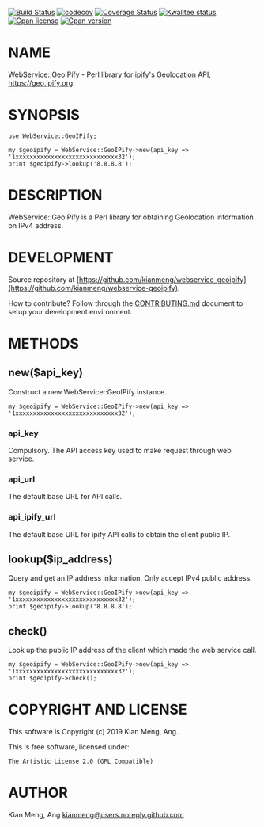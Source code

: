 [![Build Status](https://travis-ci.org/kianmeng/webservice-geoipify.svg?branch=master)](https://travis-ci.org/kianmeng/webservice-geoipify)
[![codecov](https://codecov.io/gh/kianmeng/webservice-geoipify/branch/master/graph/badge.svg)](https://codecov.io/gh/kianmeng/webservice-geoipify)
[![Coverage Status](https://coveralls.io/repos/kianmeng/webservice-geoipify/badge.svg?branch=master)](https://coveralls.io/r/kianmeng/webservice-geoipify?branch=master)
[![Kwalitee status](http://cpants.cpanauthors.org/dist/WebService-GeoIPify.png)](http://cpants.charsbar.org/dist/overview/WebService-GeoIPify)
[![Cpan license](https://img.shields.io/cpan/l/WebService-GeoIPify.svg)](https://metacpan.org/release/WebService-GeoIPify)
[![Cpan version](https://img.shields.io/cpan/v/WebService-GeoIPify.svg)](https://metacpan.org/release/WebService-GeoIPify)

# NAME

WebService::GeoIPify - Perl library for ipify's Geolocation API,
https://geo.ipify.org.

# SYNOPSIS

    use WebService::GeoIPify;

    my $geoipify = WebService::GeoIPify->new(api_key => '1xxxxxxxxxxxxxxxxxxxxxxxxxxxxx32');
    print $geoipify->lookup('8.8.8.8');

# DESCRIPTION

WebService::GeoIPify is a Perl library for obtaining Geolocation information on
IPv4 address.

# DEVELOPMENT

Source repository at [https://github.com/kianmeng/webservice-geoipify](https://github.com/kianmeng/webservice-geoipify).

How to contribute? Follow through the [CONTRIBUTING.md](https://github.com/kianmeng/webservice-geoipify/blob/master/CONTRIBUTING.md) document to setup your development environment.

# METHODS

## new($api\_key)

Construct a new WebService::GeoIPify instance.

    my $geoipify = WebService::GeoIPify->new(api_key => '1xxxxxxxxxxxxxxxxxxxxxxxxxxxxx32');

### api\_key

Compulsory. The API access key used to make request through web service.

### api\_url

The default base URL for API calls.

### api\_ipify\_url

The default base URL for ipify API calls to obtain the client public IP.

## lookup($ip\_address)

Query and get an IP address information. Only accept IPv4 public address.

    my $geoipify = WebService::GeoIPify->new(api_key => '1xxxxxxxxxxxxxxxxxxxxxxxxxxxxx32');
    print $geoipify->lookup('8.8.8.8');

## check()

Look up the public IP address of the client which made the web service call.

    my $geoipify = WebService::GeoIPify->new(api_key => '1xxxxxxxxxxxxxxxxxxxxxxxxxxxxx32');
    print $geoipify->check();

# COPYRIGHT AND LICENSE

This software is Copyright (c) 2019 Kian Meng, Ang.

This is free software, licensed under:

    The Artistic License 2.0 (GPL Compatible)

# AUTHOR

Kian Meng, Ang <kianmeng@users.noreply.github.com>
